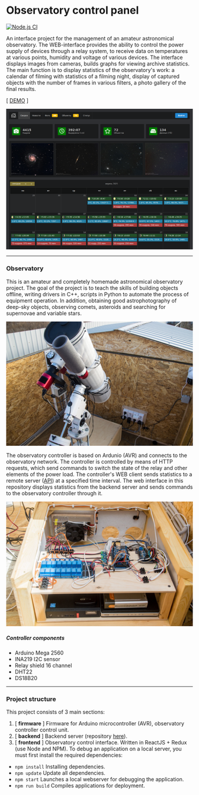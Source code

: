 Observatory control panel
===============
[![Node.js CI](https://github.com/miksrv/arduino-weather-station/actions/workflows/node.js.yml/badge.svg)](https://github.com/miksrv/arduino-weather-station/actions/workflows/node.js.yml)

An interface project for the management of an amateur astronomical observatory. The WEB-interface provides the ability to control the power supply of devices through a relay system, to receive data on temperatures at various points, humidity and voltage of various devices. The interface displays images from cameras, builds graphs for viewing archive statistics. The main function is to display statistics of the observatory's work: a calendar of filming with statistics of a filming night, display of captured objects with the number of frames in various filters, a photo gallery of the final results. 

[ [DEMO](https://observatory.miksoft.pro/) ]

![General view of the interface](./documentation/ui-screen-1.png)

----------------------
### Observatory 

This is an amateur and completely homemade astronomical observatory project. The goal of the project is to teach the skills of building objects offline, writing drivers in C++, scripts in Python to automate the process of equipment operation. In addition, obtaining good astrophotography of deep-sky objects, observing comets, asteroids and searching for supernovae and variable stars. 

![General view of the observatory](./documentation/photo-1.jpg)

The observatory controller is based on Ardunio (AVR) and connects to the observatory network. The controller is controlled by means of HTTP requests, which send commands to switch the state of the relay and other elements of the power load. The controller's WEB client sends statistics to a remote server ([API](https://github.com/miksrv/api-backend)) at a specified time interval. The web interface in this repository displays statistics from the backend server and sends commands to the observatory controller through it. 

![General view of the observatory](./documentation/photo-2.jpg)

##### Controller components 
- Arduino Mega 2560
- INA219 I2C sensor
- Relay shield 16 channel
- DHT22
- DS18B20

----------------------
### Project structure

This project consists of 3 main sections: 

1. [ **firmware** ] Firmware for Arduino microcontroller (AVR), observatory controller control unit.
2. [ **backend** ] Backend server (repository [here](https://github.com/miksrv/api-backend)). 
3. [ **frontend** ] Observatory control interface. Written in ReactJS + Redux (use Node and NPM). To debug an application on a local server, you must first install the required dependencies:
  * `npm install` Installing dependencies.
  * `npm update` Update all dependencies.
  * `npm start` Launches a local webserver for debugging the application.
  * `npm run build` Compiles applications for deployment.
